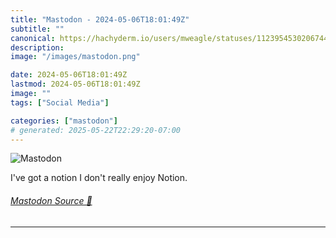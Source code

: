 ```yaml
---
title: "Mastodon - 2024-05-06T18:01:49Z"
subtitle: ""
canonical: https://hachyderm.io/users/mweagle/statuses/112395453020674410
description:
image: "/images/mastodon.png"

date: 2024-05-06T18:01:49Z
lastmod: 2024-05-06T18:01:49Z
image: ""
tags: ["Social Media"]

categories: ["mastodon"]
# generated: 2025-05-22T22:29:20-07:00
---
```

![Mastodon](/images/mastodon.png)

<p>I&#39;ve got a notion I don&#39;t really enjoy Notion.</p>


###### [Mastodon Source 🐘](https://hachyderm.io/@mweagle/112395453020674410)

___
